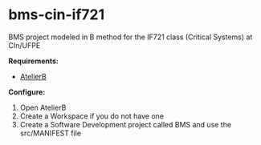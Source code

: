# bms-cin-if721
BMS project modeled in B method for the IF721 class (Critical Systems) at CIn/UFPE

**Requirements:**
- [AtelierB](http://www.atelierb.eu)
	
**Configure:**
1. Open AtelierB
2. Create a Workspace if you do not have one
3. Create a Software Development project called BMS and use the src/MANIFEST file
